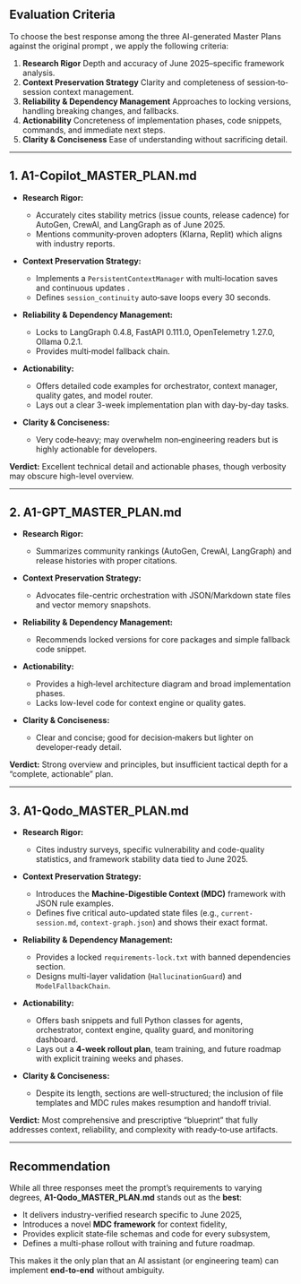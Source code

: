 ## Evaluation Criteria

To choose the best response among the three AI-generated Master Plans against the original prompt , we apply the following criteria:

1. **Research Rigor**
   Depth and accuracy of June 2025–specific framework analysis.
2. **Context Preservation Strategy**
   Clarity and completeness of session‐to‐session context management.
3. **Reliability & Dependency Management**
   Approaches to locking versions, handling breaking changes, and fallbacks.
4. **Actionability**
   Concreteness of implementation phases, code snippets, commands, and immediate next steps.
5. **Clarity & Conciseness**
   Ease of understanding without sacrificing detail.

---

## 1. A1-Copilot\_MASTER\_PLAN.md&#x20;

* **Research Rigor:**

  * Accurately cites stability metrics (issue counts, release cadence) for AutoGen, CrewAI, and LangGraph as of June 2025.
  * Mentions community‐proven adopters (Klarna, Replit) which aligns with industry reports.
* **Context Preservation Strategy:**

  * Implements a `PersistentContextManager` with multi‐location saves and continuous updates .
  * Defines `session_continuity` auto‐save loops every 30 seconds.
* **Reliability & Dependency Management:**

  * Locks to LangGraph 0.4.8, FastAPI 0.111.0, OpenTelemetry 1.27.0, Ollama 0.2.1.
  * Provides multi‐model fallback chain.
* **Actionability:**

  * Offers detailed code examples for orchestrator, context manager, quality gates, and model router.
  * Lays out a clear 3-week implementation plan with day-by-day tasks.
* **Clarity & Conciseness:**

  * Very code‐heavy; may overwhelm non‐engineering readers but is highly actionable for developers.

**Verdict:** Excellent technical detail and actionable phases, though verbosity may obscure high-level overview.

---

## 2. A1-GPT\_MASTER\_PLAN.md&#x20;

* **Research Rigor:**

  * Summarizes community rankings (AutoGen, CrewAI, LangGraph) and release histories with proper citations.
* **Context Preservation Strategy:**

  * Advocates file-centric orchestration with JSON/Markdown state files and vector memory snapshots.
* **Reliability & Dependency Management:**

  * Recommends locked versions for core packages and simple fallback code snippet.
* **Actionability:**

  * Provides a high‐level architecture diagram and broad implementation phases.
  * Lacks low-level code for context engine or quality gates.
* **Clarity & Conciseness:**

  * Clear and concise; good for decision‐makers but lighter on developer‐ready detail.

**Verdict:** Strong overview and principles, but insufficient tactical depth for a “complete, actionable” plan.

---

## 3. A1-Qodo\_MASTER\_PLAN.md&#x20;

* **Research Rigor:**

  * Cites industry surveys, specific vulnerability and code-quality statistics, and framework stability data tied to June 2025.
* **Context Preservation Strategy:**

  * Introduces the **Machine-Digestible Context (MDC)** framework with JSON rule examples.
  * Defines five critical auto-updated state files (e.g., `current-session.md`, `context-graph.json`) and shows their exact format.
* **Reliability & Dependency Management:**

  * Provides a locked `requirements-lock.txt` with banned dependencies section.
  * Designs multi-layer validation (`HallucinationGuard`) and `ModelFallbackChain`.
* **Actionability:**

  * Offers bash snippets and full Python classes for agents, orchestrator, context engine, quality guard, and monitoring dashboard.
  * Lays out a **4-week rollout plan**, team training, and future roadmap with explicit training weeks and phases.
* **Clarity & Conciseness:**

  * Despite its length, sections are well-structured; the inclusion of file templates and MDC rules makes resumption and handoff trivial.

**Verdict:** Most comprehensive and prescriptive “blueprint” that fully addresses context, reliability, and complexity with ready‐to‐use artifacts.

---

## Recommendation

While all three responses meet the prompt’s requirements to varying degrees, **A1-Qodo\_MASTER\_PLAN.md** stands out as the **best**:

* It delivers industry-verified research specific to June 2025,
* Introduces a novel **MDC framework** for context fidelity,
* Provides explicit state‐file schemas and code for every subsystem,
* Defines a multi-phase rollout with training and future roadmap.

This makes it the only plan that an AI assistant (or engineering team) can implement **end-to-end** without ambiguity.
